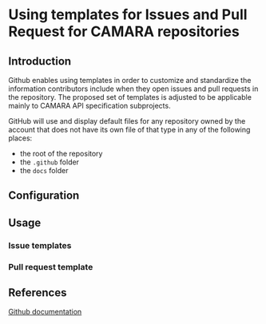 # Using templates for Issues and Pull Request for CAMARA repositories 

## Introduction

Github enables using templates in order to customize and standardize the information contributors 
include when they open issues and pull requests in the repository.
The proposed set of templates is adjusted to be applicable mainly to CAMARA API specification subprojects.

GitHub will use and display default files for any repository owned by the account that does not have its own file of that type in any of the following places:
* the root of the repository
* the `.github` folder
* the `docs` folder

## Configuration



## Usage

### Issue templates 


### Pull request template


## References
[Github documentation](https://docs.github.com/en/communities/using-templates-to-encourage-useful-issues-and-pull-requests/about-issue-and-pull-request-templates)
